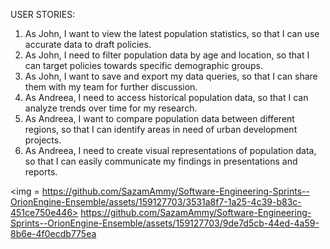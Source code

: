 USER STORIES:
1. As John, I want to view the latest population statistics, so that I can use accurate data to draft policies.
2. As John, I need to filter population data by age and location, so that I can target policies towards specific demographic groups.
3. As John, I want to save and export my data queries, so that I can share them with my team for further discussion.
4. As Andreea, I need to access historical population data, so that I can analyze trends over time for my research.
5. As Andreea, I want to compare population data between different regions, so that I can identify areas in need of urban development projects.
6. As Andreea, I need to create visual representations of population data, so that I can easily communicate my findings in presentations and reports.

<img = https://github.com/SazamAmmy/Software-Engineering-Sprints--OrionEngine-Ensemble/assets/159127703/3531a8f7-1a25-4c39-b83c-451ce750e446>
https://github.com/SazamAmmy/Software-Engineering-Sprints--OrionEngine-Ensemble/assets/159127703/9de7d5cb-44ed-4a59-8b6e-4f0ecdb775ea
